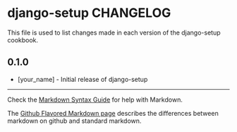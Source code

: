 django-setup CHANGELOG
======================

This file is used to list changes made in each version of the django-setup cookbook.

0.1.0
-----
- [your_name] - Initial release of django-setup

- - -
Check the [Markdown Syntax Guide](http://daringfireball.net/projects/markdown/syntax) for help with Markdown.

The [Github Flavored Markdown page](http://github.github.com/github-flavored-markdown/) describes the differences between markdown on github and standard markdown.

